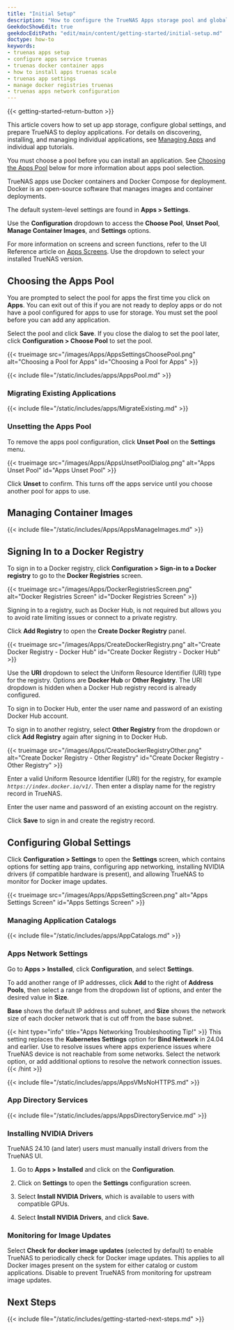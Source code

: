 ```yaml
---
title: "Initial Setup"
description: "How to configure the TrueNAS Apps storage pool and global settings"
GeekdocShowEdit: true
geekdocEditPath: "edit/main/content/getting-started/initial-setup.md"
doctype: how-to
keywords:
- truenas apps setup
- configure apps service truenas
- truenas docker container apps
- how to install apps truenas scale
- truenas app settings
- manage docker registries truenas
- truenas apps network configuration
---
```


{{< getting-started-return-button >}}

This article covers how to set up app storage, configure global settings, and prepare TrueNAS to deploy applications.
For details on discovering, installing, and managing individual applications, see [Managing Apps](/managing-apps) and individual app tutorials.

You must choose a pool before you can install an application.
See [Choosing the Apps Pool](#choosing-the-apps-pool) below for more information about apps pool selection.

TrueNAS apps use Docker containers and Docker Compose for deployment.
Docker is an open-source software that manages images and container deployments.

The default system-level settings are found in **Apps > Settings**.

Use the **Configuration** dropdown to access the **Choose Pool**, **Unset Pool**, **Manage Container Images**, and **Settings** options.

For more information on screens and screen functions, refer to the UI Reference article on [Apps Screens](https://www.truenas.com/docs/scale/scaleuireference/apps/).
Use the dropdown to select your installed TrueNAS version.

## Choosing the Apps Pool

You are prompted to select the pool for apps the first time you click on **Apps**.
You can exit out of this if you are not ready to deploy apps or do not have a pool configured for apps to use for storage.
You must set the pool before you can add any application.

Select the pool and click **Save**.
If you close the dialog to set the pool later, click **Configuration > Choose Pool** to set the pool.

{{< trueimage src="/images/Apps/AppsSettingsChoosePool.png" alt="Choosing a Pool for Apps" id="Choosing a Pool for Apps" >}}

{{< include file="/static/includes/apps/AppsPool.md" >}}

### Migrating Existing Applications

{{< include file="/static/includes/apps/MigrateExisting.md" >}}

### Unsetting the Apps Pool

To remove the apps pool configuration, click **Unset Pool** on the **Settings** menu.

{{< trueimage src="/images/Apps/AppsUnsetPoolDialog.png" alt="Apps Unset Pool" id="Apps Unset Pool" >}}

Click **Unset** to confirm.
This turns off the apps service until you choose another pool for apps to use.

## Managing Container Images

{{< include file="/static/includes/Apps/AppsManageImages.md" >}}

## Signing In to a Docker Registry

To sign in to a Docker registry, click **Configuration > Sign-in to a Docker registry** to go to the **Docker Registries** screen.

{{< trueimage src="/images/Apps/DockerRegistriesScreen.png" alt="Docker Registries Screen" id="Docker Registries Screen" >}}

Signing in to a registry, such as Docker Hub, is not required but allows you to avoid rate limiting issues or connect to a private registry.

Click **Add Registry** to open the **Create Docker Registry** panel.

{{< trueimage src="/images/Apps/CreateDockerRegistry.png" alt="Create Docker Registry - Docker Hub" id="Create Docker Registry - Docker Hub" >}}

Use the **URI** dropdown to select the Uniform Resource Identifier (URI) type for the registry.
Options are **Docker Hub** or **Other Registry**.
The URI dropdown is hidden when a Docker Hub registry record is already configured.

To sign in to Docker Hub, enter the user name and password of an existing Docker Hub account.

To sign in to another registry, select **Other Registry** from the dropdown or click **Add Registry** again after signing in to Docker Hub.

{{< trueimage src="/images/Apps/CreateDockerRegistryOther.png" alt="Create Docker Registry - Other Registry" id="Create Docker Registry - Other Registry" >}}

Enter a valid Uniform Resource Identifier (URI) for the registry, for example *`https://index.docker.io/v1/`*.
Then enter a display name for the registry record in TrueNAS.

Enter the user name and password of an existing account on the registry.

Click **Save** to sign in and create the registry record.

## Configuring Global Settings

Click **Configuration > Settings** to open the **Settings** screen, which contains options for setting app trains, configuring app networking, installing NVIDIA drivers (if compatible hardware is present), and allowing TrueNAS to monitor for Docker image updates.

{{< trueimage src="/images/Apps/AppsSettingScreen.png" alt="Apps Settings Screen" id="Apps Settings Screen" >}}

### Managing Application Catalogs

{{< include file="/static/includes/apps/AppCatalogs.md" >}}

### Apps Network Settings

Go to **Apps > Installed**, click **Configuration**, and select **Settings**.

To add another range of IP addresses, click **Add** to the right of **Address Pools**, then select a range from the dropdown list of options, and enter the desired value in **Size**.

**Base** shows the default IP address and subnet, and **Size** shows the network size of each docker network that is cut off from the base subnet.

{{< hint type="info" title="Apps Networking Troubleshooting Tip!" >}}
This setting replaces the **Kubernetes Settings** option for **Bind Network** in 24.04 and earlier.
Use to resolve issues where apps experience issues where TrueNAS device is not reachable from some networks.
Select the network option, or add additional options to resolve the network connection issues.
{{< /hint >}}

{{< include file="/static/includes/apps/AppsVMsNoHTTPS.md" >}}

### App Directory Services

{{< include file="/static/includes/apps/AppsDirectoryService.md" >}}

### Installing NVIDIA Drivers

TrueNAS 24.10 (and later) users must manually install drivers from the TrueNAS UI.

1. Go to **Apps > Installed** and click on the **Configuration**.

2. Click on **Settings** to open the **Settings** configuration screen.

3. Select **Install NVIDIA Drivers**, which is available to users with compatible GPUs.

4. Select **Install NVIDIA Drivers**, and click **Save.**

### Monitoring for Image Updates

Select **Check for docker image updates** (selected by default) to enable TrueNAS to periodically check for Docker image updates.
This applies to all Docker images present on the system for either catalog or custom applications.
Disable to prevent TrueNAS from monitoring for upstream image updates.

## Next Steps

{{< include file="/static/includes/getting-started-next-steps.md" >}}
